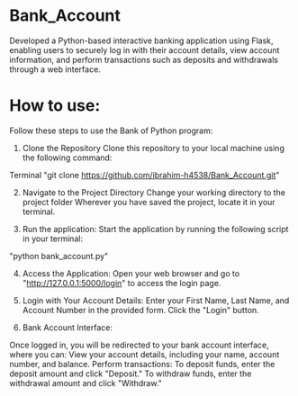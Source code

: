 # Bank_Account
 Developed a Python-based interactive banking application using Flask, enabling users to securely log in with their account details, view account information, and perform transactions such as deposits and withdrawals through a web interface.

# How to use:
Follow these steps to use the Bank of Python program:

1) Clone the Repository
Clone this repository to your local machine using the following command:

Terminal
"git clone https://github.com/ibrahim-h4538/Bank_Account.git"


2) Navigate to the Project Directory
Change your working directory to the project folder
Wherever you have saved the project, locate it in your terminal.


3) Run the application:
Start the application by running the following script in your terminal:

"python bank_account.py"


4) Access the Application:
Open your web browser and go to "http://127.0.0.1:5000/login" to access the login page.


5) Login with Your Account Details:
Enter your First Name, Last Name, and Account Number in the provided form.
Click the "Login" button.


6) Bank Account Interface:

Once logged in, you will be redirected to your bank account interface, where you can:
View your account details, including your name, account number, and balance.
Perform transactions:
To deposit funds, enter the deposit amount and click "Deposit."
To withdraw funds, enter the withdrawal amount and click "Withdraw."
